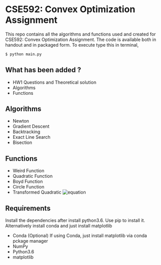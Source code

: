 # CSE592: Convex Optimization Assignment

This repo contains all the algorithms and functions used and created for CSE592: Convex Optimization Assignment. The code is available both in handout and in packaged form.
To execute type this in terminal,

```sh
$ python main.py
```

## What has been added ?

   - HW1 Questions and Theoretical solution
   - Algorithms
   - Functions

## Algorithms

   - Newton
   - Gradient Descent
   - Backtracking
   - Exact Line Search
   - Bisection

## Functions

   - Weird Function
   - Quadratic Function
   - Boyd Function
   - Circle Function
   - Transformed Quadratic
         ![equation](https://latex.codecogs.com/gif.latex?f(\widetilde{x})&space;=&space;\frac{1}{2}||\widetilde{x}||^{2}_{2}&space;&plus;&space;b^{T}H^{-\frac{1}{2}}\widetilde{x})

## Requirements

Install the dependencies after install python3.6. Use pip to install it. Alternatively install conda and just install matplotlib

   - Conda (Optional) If using Conda, just install matplotlib via conda   
    pckage manager
   - NumPy
   - Python3.6
   - matplotlib
